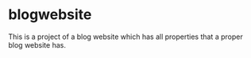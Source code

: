 # blogwebsite
This is a project of a blog website which has all properties that a proper blog website has.
